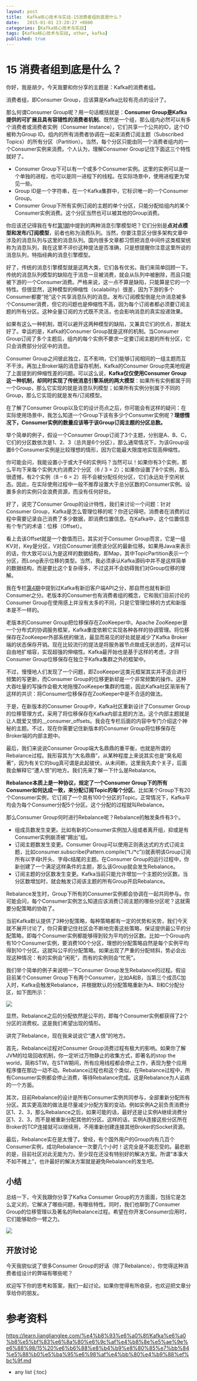 ```yaml
---
layout: post
title:  Kafka核心技术与实战-15消费者组到底是什么？
date:   2015-01-01 23:20:27 +0800
categories: [Kafka核心技术与实战]
tags: [Kafka核心技术与实战, other, kafka]
published: true
---
```




# 15 消费者组到底是什么？

你好，我是胡夕。今天我要和你分享的主题是：Kafka的消费者组。

消费者组，即Consumer Group，应该算是Kafka比较有亮点的设计了。

那么何谓Consumer Group呢？用一句话概括就是：**Consumer Group是Kafka提供的可扩展且具有容错性的消费者机制**。既然是一个组，那么组内必然可以有多个消费者或消费者实例（Consumer Instance），它们共享一个公共的ID，这个ID被称为Group ID。组内的所有消费者协调在一起来消费订阅主题（Subscribed Topics）的所有分区（Partition）。当然，每个分区只能由同一个消费者组内的一个Consumer实例来消费。个人认为，理解Consumer Group记住下面这三个特性就好了。

* Consumer Group下可以有一个或多个Consumer实例。这里的实例可以是一个单独的进程，也可以是同一进程下的线程。在实际场景中，使用进程更为常见一些。
* Group ID是一个字符串，在一个Kafka集群中，它标识唯一的一个Consumer Group。
* Consumer Group下所有实例订阅的主题的单个分区，只能分配给组内的某个Consumer实例消费。这个分区当然也可以被其他的Group消费。

你应该还记得我在专栏[第1期](https://time.geekbang.org/column/article/98948)中提到的两种消息引擎模型吧？它们分别是**点对点模型和发布/订阅模型**，前者也称为消费队列。当然，你要注意区分很多架构文章中涉及的消息队列与这里的消息队列。国内很多文章都习惯把消息中间件这类框架统称为消息队列，我在这里不评价这种提法是否准确，只是想提醒你注意这里所说的消息队列，特指经典的消息引擎模型。

好了，传统的消息引擎模型就是这两大类，它们各有优劣。我们来简单回顾一下。传统的消息队列模型的缺陷在于消息一旦被消费，就会从队列中被删除，而且只能被下游的一个Consumer消费。严格来说，这一点不算是缺陷，只能算是它的一个特性。但很显然，这种模型的伸缩性（scalability）很差，因为下游的多个Consumer都要“抢”这个共享消息队列的消息。发布/订阅模型倒是允许消息被多个Consumer消费，但它的问题也是伸缩性不高，因为每个订阅者都必须要订阅主题的所有分区。这种全量订阅的方式既不灵活，也会影响消息的真实投递效果。

如果有这么一种机制，既可以避开这两种模型的缺陷，又兼具它们的优点，那就太好了。幸运的是，Kafka的Consumer Group就是这样的机制。当Consumer Group订阅了多个主题后，组内的每个实例不要求一定要订阅主题的所有分区，它只会消费部分分区中的消息。

Consumer Group之间彼此独立，互不影响，它们能够订阅相同的一组主题而互不干涉。再加上Broker端的消息留存机制，Kafka的Consumer Group完美地规避了上面提到的伸缩性差的问题。可以这么说，**Kafka仅仅使用Consumer Group这一种机制，却同时实现了传统消息引擎系统的两大模型**：如果所有实例都属于同一个Group，那么它实现的就是消息队列模型；如果所有实例分别属于不同的Group，那么它实现的就是发布/订阅模型。

在了解了Consumer Group以及它的设计亮点之后，你可能会有这样的疑问：在实际使用场景中，我怎么知道一个Group下该有多少个Consumer实例呢？**理想情况下，Consumer实例的数量应该等于该Group订阅主题的分区总数。**

举个简单的例子，假设一个Consumer Group订阅了3个主题，分别是A、B、C，它们的分区数依次是1、2、3（总共是6个分区），那么通常情况下，为该Group设置6个Consumer实例是比较理想的情形，因为它能最大限度地实现高伸缩性。

你可能会问，我能设置小于或大于6的实例吗？当然可以！如果你有3个实例，那么平均下来每个实例大约消费2个分区（6 / 3 = 2）；如果你设置了8个实例，那么很遗憾，有2个实例（8 – 6 = 2）将不会被分配任何分区，它们永远处于空闲状态。因此，在实际使用过程中一般不推荐设置大于总分区数的Consumer实例。设置多余的实例只会浪费资源，而没有任何好处。

好了，说完了Consumer Group的设计特性，我们来讨论一个问题：针对Consumer Group，Kafka是怎么管理位移的呢？你还记得吧，消费者在消费的过程中需要记录自己消费了多少数据，即消费位置信息。在Kafka中，这个位置信息有个专门的术语：位移（Offset）。

看上去该Offset就是一个数值而已，其实对于Consumer Group而言，它是一组KV对，Key是分区，V对应Consumer消费该分区的最新位移。如果用Java来表示的话，你大致可以认为是这样的数据结构，即Map，其中TopicPartition表示一个分区，而Long表示位移的类型。当然，我必须承认Kafka源码中并不是这样简单的数据结构，而是要比这个复杂得多，不过这并不会妨碍我们对Group位移的理解。

我在专栏[第4期](https://time.geekbang.org/column/article/100285)中提到过Kafka有新旧客户端API之分，那自然也就有新旧Consumer之分。老版本的Consumer也有消费者组的概念，它和我们目前讨论的Consumer Group在使用感上并没有太多的不同，只是它管理位移的方式和新版本是不一样的。

老版本的Consumer Group把位移保存在ZooKeeper中。Apache ZooKeeper是一个分布式的协调服务框架，Kafka重度依赖它实现各种各样的协调管理。将位移保存在ZooKeeper外部系统的做法，最显而易见的好处就是减少了Kafka Broker端的状态保存开销。现在比较流行的提法是将服务器节点做成无状态的，这样可以自由地扩缩容，实现超强的伸缩性。Kafka最开始也是基于这样的考虑，才将Consumer Group位移保存在独立于Kafka集群之外的框架中。

不过，慢慢地人们发现了一个问题，即ZooKeeper这类元框架其实并不适合进行频繁的写更新，而Consumer Group的位移更新却是一个非常频繁的操作。这种大吞吐量的写操作会极大地拖慢ZooKeeper集群的性能，因此Kafka社区渐渐有了这样的共识：将Consumer位移保存在ZooKeeper中是不合适的做法。

于是，在新版本的Consumer Group中，Kafka社区重新设计了Consumer Group的位移管理方式，采用了将位移保存在Kafka内部主题的方法。这个内部主题就是让人既爱又恨的__consumer_offsets。我会在专栏后面的内容中专门介绍这个神秘的主题。不过，现在你需要记住新版本的Consumer Group将位移保存在Broker端的内部主题中。

最后，我们来说说Consumer Group端大名鼎鼎的重平衡，也就是所谓的Rebalance过程。我形容其为“大名鼎鼎”，从某种程度上来说其实也是“臭名昭著”，因为有关它的bug真可谓是此起彼伏，从未间断。这里我先卖个关子，后面我会解释它“遭人恨”的地方。我们先来了解一下什么是Rebalance。

**Rebalance本质上是一种协议，规定了一个Consumer Group下的所有Consumer如何达成一致，来分配订阅Topic的每个分区**。比如某个Group下有20个Consumer实例，它订阅了一个具有100个分区的Topic。正常情况下，Kafka平均会为每个Consumer分配5个分区。这个分配的过程就叫Rebalance。

那么Consumer Group何时进行Rebalance呢？Rebalance的触发条件有3个。

* 组成员数发生变更。比如有新的Consumer实例加入组或者离开组，抑或是有Consumer实例崩溃被“踢出”组。
* 订阅主题数发生变更。Consumer Group可以使用正则表达式的方式订阅主题，比如consumer.subscribe(Pattern.compile(“t./*c”))就表明该Group订阅所有以字母t开头、字母c结尾的主题。在Consumer Group的运行过程中，你新创建了一个满足这样条件的主题，那么该Group就会发生Rebalance。
* 订阅主题的分区数发生变更。Kafka当前只能允许增加一个主题的分区数。当分区数增加时，就会触发订阅该主题的所有Group开启Rebalance。

Rebalance发生时，Group下所有的Consumer实例都会协调在一起共同参与。你可能会问，每个Consumer实例怎么知道应该消费订阅主题的哪些分区呢？这就需要分配策略的协助了。

当前Kafka默认提供了3种分配策略，每种策略都有一定的优势和劣势，我们今天就不展开讨论了，你只需要记住社区会不断地完善这些策略，保证提供最公平的分配策略，即每个Consumer实例都能够得到较为平均的分区数。比如一个Group内有10个Consumer实例，要消费100个分区，理想的分配策略自然是每个实例平均得到10个分区。这就叫公平的分配策略。如果出现了严重的分配倾斜，势必会出现这种情况：有的实例会“闲死”，而有的实例则会“忙死”。

我们举个简单的例子来说明一下Consumer Group发生Rebalance的过程。假设目前某个Consumer Group下有两个Consumer，比如A和B，当第三个成员C加入时，Kafka会触发Rebalance，并根据默认的分配策略重新为A、B和C分配分区，如下图所示：

![](https://learn.lianglianglee.com/%e4%b8%93%e6%a0%8f/Kafka%e6%a0%b8%e5%bf%83%e6%8a%80%e6%9c%af%e4%b8%8e%e5%ae%9e%e6%88%98/assets/b3b0a5917b03886d31db027b466200c0.jpg)

显然，Rebalance之后的分配依然是公平的，即每个Consumer实例都获得了2个分区的消费权。这是我们希望出现的情形。

讲完了Rebalance，现在我来说说它“遭人恨”的地方。

首先，Rebalance过程对Consumer Group消费过程有极大的影响。如果你了解JVM的垃圾回收机制，你一定听过万物静止的收集方式，即著名的stop the world，简称STW。在STW期间，所有应用线程都会停止工作，表现为整个应用程序僵在那边一动不动。Rebalance过程也和这个类似，在Rebalance过程中，所有Consumer实例都会停止消费，等待Rebalance完成。这是Rebalance为人诟病的一个方面。

其次，目前Rebalance的设计是所有Consumer实例共同参与，全部重新分配所有分区。其实更高效的做法是尽量减少分配方案的变动。例如实例A之前负责消费分区1、2、3，那么Rebalance之后，如果可能的话，最好还是让实例A继续消费分区1、2、3，而不是被重新分配其他的分区。这样的话，实例A连接这些分区所在Broker的TCP连接就可以继续用，不用重新创建连接其他Broker的Socket资源。

最后，Rebalance实在是太慢了。曾经，有个国外用户的Group内有几百个Consumer实例，成功Rebalance一次要几个小时！这完全是不能忍受的。最悲剧的是，目前社区对此无能为力，至少现在还没有特别好的解决方案。所谓“本事大不如不摊上”，也许最好的解决方案就是避免Rebalance的发生吧。

## 小结

总结一下，今天我跟你分享了Kafka Consumer Group的方方面面，包括它是怎么定义的，它解决了哪些问题，有哪些特性。同时，我们也聊到了Consumer Group的位移管理以及著名的Rebalance过程。希望在你开发Consumer应用时，它们能够助你一臂之力。

![](https://learn.lianglianglee.com/%e4%b8%93%e6%a0%8f/Kafka%e6%a0%b8%e5%bf%83%e6%8a%80%e6%9c%af%e4%b8%8e%e5%ae%9e%e6%88%98/assets/60478ddbf101b19a747d8110ae019ef5.jpg)

## 开放讨论

今天我貌似说了很多Consumer Group的好话（除了Rebalance），你觉得这种消费者组设计的弊端有哪些呢？

欢迎写下你的思考和答案，我们一起讨论。如果你觉得有所收获，也欢迎把文章分享给你的朋友。




# 参考资料

https://learn.lianglianglee.com/%e4%b8%93%e6%a0%8f/Kafka%e6%a0%b8%e5%bf%83%e6%8a%80%e6%9c%af%e4%b8%8e%e5%ae%9e%e6%88%98/15%20%e6%b6%88%e8%b4%b9%e8%80%85%e7%bb%84%e5%88%b0%e5%ba%95%e6%98%af%e4%bb%80%e4%b9%88%ef%bc%9f.md

* any list
{:toc}

